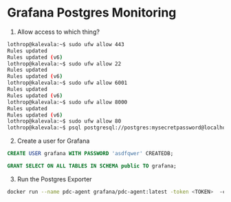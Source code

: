 Grafana Postgres Monitoring
===========================

1) Allow access to which thing?

```bash
lothrop@kalevala:~$ sudo ufw allow 443
Rules updated
Rules updated (v6)
lothrop@kalevala:~$ sudo ufw allow 22
Rules updated
Rules updated (v6)
lothrop@kalevala:~$ sudo ufw allow 6001
Rules updated
Rules updated (v6)
lothrop@kalevala:~$ sudo ufw allow 8000
Rules updated
Rules updated (v6)
lothrop@kalevala:~$ sudo ufw allow 80
lothrop@kalevala:~$ psql postgresql://postgres:mysecretpassword@localhost:5432/postgres
```

2) Create a user for Grafana

```SQL
CREATE USER grafana WITH PASSWORD 'asdfqwer' CREATEDB;

GRANT SELECT ON ALL TABLES IN SCHEMA public TO grafana;
```

3) Run the Postgres Exporter

```bash
docker run --name pdc-agent grafana/pdc-agent:latest -token <TOKEN>  -cluster prod-us-east-0 -gcloud-hosted-grafana-id 691720
```